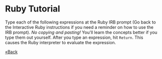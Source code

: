 # Ruby Tutorial

Type each of the following expressions at the Ruby IRB prompt (Go back to the Interactive Ruby instructions if you need 
a reminder on how to use the IRB prompt). *No copying and pasting!* You'll learn the concepts better 
if you type them out yourself. After you type an expression, hit `Return`. This causes the Ruby interpreter to 
evaluate the expression.

[«Back](/ruby_from_scratch)

